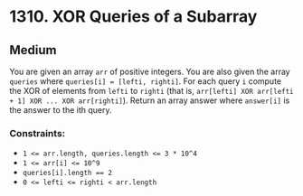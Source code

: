 # 1310. XOR Queries of a Subarray

## Medium

You are given an array `arr` of positive integers. You are also given the array `queries` where
`queries[i] = [lefti, righti]`. For each query `i` compute the XOR of elements from `lefti` to `righti` (that is,
`arr[lefti] XOR arr[lefti + 1] XOR ... XOR arr[righti]`). Return an array answer where `answer[i]` is the answer to the
ith query.

### Constraints:

- `1 <= arr.length, queries.length <= 3 * 10^4`
- `1 <= arr[i] <= 10^9`
- `queries[i].length == 2`
- `0 <= lefti <= righti < arr.length`
